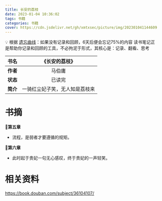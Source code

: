 ```yaml
---
title: 长安的荔枝
date: 2023-01-04 10:36:02
tags: 书籍
categories: 书籍
cover: https://cdn.jsdelivr.net/gh/xmtxsec/picture/img/202301041144609.jpg
---
```




💡  根据 [遗忘曲线](https://baike.baidu.com/item/%E9%81%97%E5%BF%98%E6%9B%B2%E7%BA%BF/7278665?fr=aladdin)：如果没有记录和回顾，6天后便会忘记75%的内容
      读书笔记正是帮助你记录和回顾的工具，不必拘泥于形式，其核心是：记录、翻看、思考




| **书名** | 《长安的荔枝》 |
| :-: | :-: |
| **作者** | 马伯庸 |
| **状态** | 已读完 |
| **简介** | 一骑红尘妃子笑，无人知是荔枝来 |



# 书摘

📖**第五章**

- 流程，是弱者才要遵循的规矩。

  

📖**第六章**

- 此时起于贵妃一句无心感叹，终于贵妃的一声轻笑。

  


# 相关资料

https://book.douban.com/subject/36104107/